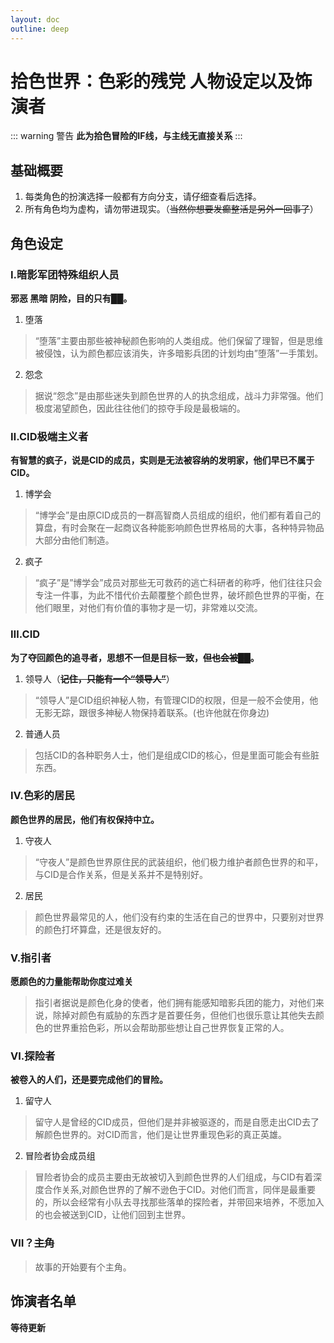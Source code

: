 ```yaml
---
layout: doc
outline: deep
---
```



# 拾色世界：色彩的残党 人物设定以及饰演者
::: warning 警告
**此为拾色冒险的IF线，与主线无直接关系**
:::

## 基础概要
1. 每类角色的扮演选择一般都有方向分支，请仔细查看后选择。
2. 所有角色均为虚构，请勿带进现实。（~~当然你想要发癫整活是另外一回事了~~）

## 角色设定
###  Ⅰ.暗影军团特殊组织人员
**邪恶 黑暗 阴险，目的只有██。**
1. 堕落
>“堕落”主要由那些被神秘颜色影响的人类组成。他们保留了理智，但是思维被侵蚀，认为颜色都应该消失，许多暗影兵团的计划均由”堕落”一手策划。
2. 怨念
>据说“怨念”是由那些迷失到颜色世界的人的执念组成，战斗力非常强。他们极度渴望颜色，因此往往他们的掠夺手段是最极端的。

### Ⅱ.CID极端主义者
**有智慧的疯子，说是CID的成员，实则是无法被容纳的发明家，他们早已不属于CID。**
1. 博学会
>“博学会”是由原CID成员的一群高智商人员组成的组织，他们都有着自己的算盘，有时会聚在一起商议各种能影响颜色世界格局的大事，各种特异物品大部分由他们制造。
2. 疯子
>“疯子”是”博学会”成员对那些无可救药的逃亡科研者的称呼，他们往往只会专注一件事，为此不惜代价去颠覆整个颜色世界，破坏颜色世界的平衡，在他们眼里，对他们有价值的事物才是一切，非常难以交流。

### Ⅲ.CID
**为了夺回颜色的追寻者，思想不一但是目标一致，~~但也会被██~~。**
1. 领导人（**~~记住，只能有一个“领导人”~~**）
>“领导人”是CID组织神秘人物，有管理CID的权限，但是一般不会使用，他无影无踪，跟很多神秘人物保持着联系。(也许他就在你身边)
2. 普通人员
>包括CID的各种职务人士，他们是组成CID的核心，但是里面可能会有些脏东西。

### Ⅳ.色彩的居民
**颜色世界的居民，他们有权保持中立。**
1. 守夜人
>“守夜人”是颜色世界原住民的武装组织，他们极力维护者颜色世界的和平，与CID是合作关系，但是关系并不是特别好。
2. 居民
>颜色世界最常见的人，他们没有约束的生活在自己的世界中，只要别对世界的颜色打坏算盘，还是很友好的。

### Ⅴ.指引者
**愿颜色的力量能帮助你度过难关**
>指引者据说是颜色化身的使者，他们拥有能感知暗影兵团的能力，对他们来说，除掉对颜色有威胁的东西才是首要任务，但他们也很乐意让其他失去颜色的世界重拾色彩，所以会帮助那些想让自己世界恢复正常的人。

### Ⅵ.探险者
**被卷入的人们，还是要完成他们的冒险。**
1. 留守人
>留守人是曾经的CID成员，但他们是并非被驱逐的，而是自愿走出CID去了解颜色世界的。对CID而言，他们是让世界重现色彩的真正英雄。
2. 冒险者协会成员组
>冒险者协会的成员主要由无故被切入到颜色世界的人们组成，与CID有着深度合作关系,对颜色世界的了解不逊色于CID。对他们而言，同伴是最重要的，所以会经常有小队去寻找那些落单的探险者，并带回来培养，不愿加入的也会被送到CID，让他们回到主世界。

### Ⅶ？~~主角~~
>故事的开始要有个主角。

## 饰演者名单
**等待更新**

<CopyRight />